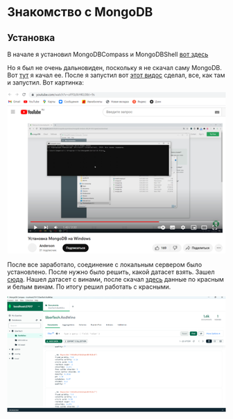 # Знакомство с MongoDB

## Установка

В начале я установил MongoDBCompass и MongoDBShell [вот здесь](https://www.mongodb.com/try/download/shell)

Но я был не очень дальновиден, поскольку я не скачал саму  MongoDB. Вот [тут](https://www.mongodb.com/try/download/community) я качал ее. После я запустил вот [этот видос](https://www.youtube.com/watch?v=oFF0zXrHKL0&t=9s) сделал, все, как там и запустил. Вот картинка:

![Текст с описанием картинки](/images/HW2-1.png)

После все заработало, соединение с локальным сервером было установлено. После нужно было решить, какой датасет взять. Зашел [сюда](https://habr.com/ru/companies/edison/articles/480408/). Нашел датасет с винами, после скачал [здесь](https://archive.ics.uci.edu/ml/machine-learning-databases/wine-quality/) данные по красным и белым винам. По итогу решил работать с красными.

![Текст с описанием картинки](/images/HW2-2.png)
